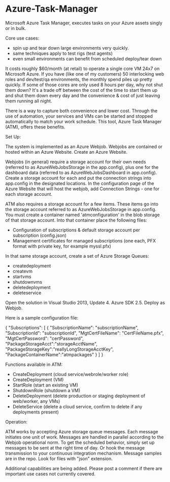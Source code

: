 # Azure-Task-Manager
Microsoft Azure Task Manager, executes tasks on your Azure assets singly or in bulk.  

Core use cases: 
*	spin up and tear down large environments very quickly.
*	same techniques apply to test rigs (test agents)
*	even small environments can benefit from scheduled deploy/tear down

It costs roughly $60/month (at retail) to operate a single core VM 24x7 on Microsoft Azure.  If you have (like one of my customers) 50 interlocking web roles and dev/test/qa environments, the monthly spend piles up pretty quickly.  If some of those cores are only used 8 hours per day, why not shut them down?  It's a trade off between the cost of the time to start them up and shut them down every day and the convenience & cost of just leaving them running all night.

There is a way to capture both convenience and lower cost.  Through the use of automation, your services and VMs can be started and stopped automatically to match your work schedule.  This tool, Azure Task Manager (ATM), offers these benefits.  

Set Up:

The system is implemented as an Azure Webjob.  Webjobs are contained or hosted within an Azure Website.  Create an Azure Website.

Webjobs (in general) require a storage account for their own needs (referred to as AzureWebJobsStorage in the app.config), plus one for the dashboard data (referred to as AzureWebJobsDashboard in app.config).  Create a storage account for each and put the connection strings into app.config in the designated locations.  In the configuration page of the Azure Website that will host the webjob, add Connection Strings - one for each storage account.

ATM also requires a storage account for a few items.  These items go into the storage account referred to as AzureWebJobsStorage in app.config.  You must create a container named 'atmconfiguration' in the blob storage of that storage account.  Into that container place the following files:

*	Configuration of subscriptions & default storage account per subscription (config.json)
*	Management certificates for managed subscriptions (one each, PFX format with private key, for example myssl.pfx)

In that same storage account, create a set of Azure Storage Queues:
*	createdeployment
*	createvm
*	startvms
*	shutdownvms
*	deletedeployment
*	deleteservice

Open the solution in Visual Studio 2013, Update 4.  Azure SDK 2.5.  Deploy as Webjob.

Here is a sample configuration file:

{ 
    "Subscriptions": [
        {
            "SubscriptionName": "subscriptionName",
            "SubscriptionId": "subscriptionId",
            "MgtCertFileName": "CertFileName.pfx",
			"MgtCertPassword": "certPassword",
			"PackageStorageAcct":"storageAcctName",
			"PackageStorageKey":"reallyLongStorageAcctKey",
			"PackageContainerName":"atmpackages"
        }
    ]
}

Functions available in ATM:
*	CreateDeployment (cloud service/webrole/worker role)
*	CreateDeployment (VM)
*	StartRole (start an existing VM)
*	ShutdownRole  (shutdown a VM)
*	DeleteDeployment (delete production or staging deployment of web/worker, any VMs)
*	DeleteService (delete a cloud service, confirm to delete if any deployments present)

Operation:

ATM works by accepting Azure storage queue messages.  Each message initiates one unit of work.  Messages are handled in parallel according to the Webjob operational norm.  To get the scheduled behavior, simply set up messages to be sent at the right time of day.  Or hook the message transmission to your continuous integration mechanism.  Message samples are in the repo.  Look for files with "json" extension.

Additional capabilities are being added.  Please post a comment if there are important use cases not currently covered.
